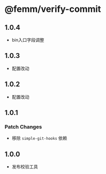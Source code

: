 # @femm/verify-commit

## 1.0.4

- bin入口字段调整

## 1.0.3

- 配置改动

## 1.0.2

- 配置改动

## 1.0.1

### Patch Changes

- 移除 `simple-git-hooks` 依赖

## 1.0.0

- 发布校验工具
